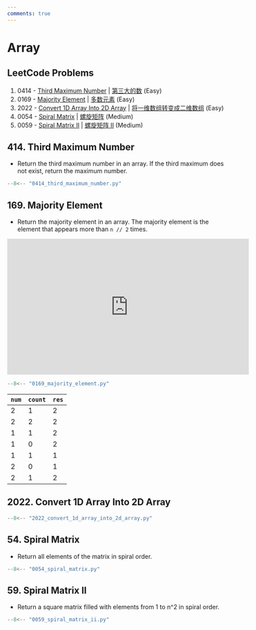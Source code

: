 ```yaml
---
comments: true
---
```


# Array

## LeetCode Problems

1. 0414 - [Third Maximum Number](https://leetcode.com/problems/third-maximum-number/) | [第三大的数](https://leetcode.cn/problems/third-maximum-number/) (Easy)
2. 0169 - [Majority Element](https://leetcode.com/problems/majority-element/) | [多数元素](https://leetcode-cn.com/problems/majority-element/) (Easy)
3. 2022 - [Convert 1D Array Into 2D Array](https://leetcode.com/problems/convert-1d-array-into-2d-array/) | [将一维数组转变成二维数组](https://leetcode.cn/problems/convert-1d-array-into-2d-array/) (Easy)
4. 0054 - [Spiral Matrix](https://leetcode.com/problems/spiral-matrix/) | [螺旋矩阵](https://leetcode.cn/problems/spiral-matrix/) (Medium)
5. 0059 - [Spiral Matrix II](https://leetcode.com/problems/spiral-matrix-ii/) | [螺旋矩阵 II](https://leetcode.cn/problems/spiral-matrix-ii/) (Medium)

## 414. Third Maximum Number

-   Return the third maximum number in an array. If the third maximum does not exist, return the maximum number.

```python
--8<-- "0414_third_maximum_number.py"
```

## 169. Majority Element

-   Return the majority element in an array. The majority element is the element that appears more than `n // 2` times.

<iframe width="560" height="315" src="https://www.youtube.com/embed/7pnhv842keE?si=fBYlNfKzdkiLgkF1" title="YouTube video player" frameborder="0" allow="accelerometer; autoplay; clipboard-write; encrypted-media; gyroscope; picture-in-picture; web-share" referrerpolicy="strict-origin-when-cross-origin" allowfullscreen></iframe>

```python
--8<-- "0169_majority_element.py"
```

| `num` | `count` | `res` |
| ----- | ------- | ----- |
| 2     | 1       | 2     |
| 2     | 2       | 2     |
| 1     | 1       | 2     |
| 1     | 0       | 2     |
| 1     | 1       | 1     |
| 2     | 0       | 1     |
| 2     | 1       | 2     |

## 2022. Convert 1D Array Into 2D Array

```python
--8<-- "2022_convert_1d_array_into_2d_array.py"
```

## 54. Spiral Matrix

-   Return all elements of the matrix in spiral order.

```python
--8<-- "0054_spiral_matrix.py"
```

## 59. Spiral Matrix II

-   Return a square matrix filled with elements from 1 to n^2 in spiral order.

```python
--8<-- "0059_spiral_matrix_ii.py"
```
